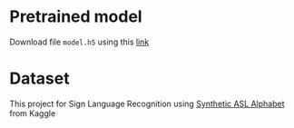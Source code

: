 # Pretrained model

Download file `model.h5` using this [link](https://drive.google.com/file/d/1bEodIQmnQPrVfIJwuHbheXpwbcaSROYK/view?usp=sharing)


# Dataset

This project for Sign Language Recognition using [Synthetic ASL Alphabet](https://www.kaggle.com/datasets/lexset/synthetic-asl-alphabet) from Kaggle